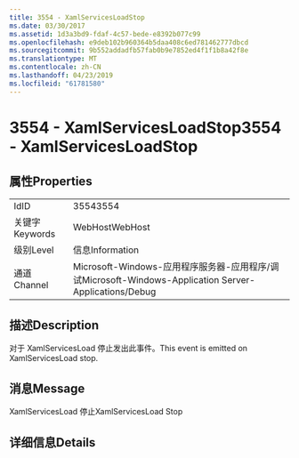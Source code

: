 ```yaml
---
title: 3554 - XamlServicesLoadStop
ms.date: 03/30/2017
ms.assetid: 1d3a3bd9-fdaf-4c57-bede-e8392b077c99
ms.openlocfilehash: e9deb102b960364b5daa408c6ed781462777dbcd
ms.sourcegitcommit: 9b552addadfb57fab0b9e7852ed4f1f1b8a42f8e
ms.translationtype: MT
ms.contentlocale: zh-CN
ms.lasthandoff: 04/23/2019
ms.locfileid: "61781580"
---
```

# <a name="3554---xamlservicesloadstop"></a><span data-ttu-id="4a5ba-102">3554 - XamlServicesLoadStop</span><span class="sxs-lookup"><span data-stu-id="4a5ba-102">3554 - XamlServicesLoadStop</span></span>
## <a name="properties"></a><span data-ttu-id="4a5ba-103">属性</span><span class="sxs-lookup"><span data-stu-id="4a5ba-103">Properties</span></span>  
  
|||  
|-|-|  
|<span data-ttu-id="4a5ba-104">Id</span><span class="sxs-lookup"><span data-stu-id="4a5ba-104">ID</span></span>|<span data-ttu-id="4a5ba-105">3554</span><span class="sxs-lookup"><span data-stu-id="4a5ba-105">3554</span></span>|  
|<span data-ttu-id="4a5ba-106">关键字</span><span class="sxs-lookup"><span data-stu-id="4a5ba-106">Keywords</span></span>|<span data-ttu-id="4a5ba-107">WebHost</span><span class="sxs-lookup"><span data-stu-id="4a5ba-107">WebHost</span></span>|  
|<span data-ttu-id="4a5ba-108">级别</span><span class="sxs-lookup"><span data-stu-id="4a5ba-108">Level</span></span>|<span data-ttu-id="4a5ba-109">信息</span><span class="sxs-lookup"><span data-stu-id="4a5ba-109">Information</span></span>|  
|<span data-ttu-id="4a5ba-110">通道</span><span class="sxs-lookup"><span data-stu-id="4a5ba-110">Channel</span></span>|<span data-ttu-id="4a5ba-111">Microsoft-Windows-应用程序服务器-应用程序/调试</span><span class="sxs-lookup"><span data-stu-id="4a5ba-111">Microsoft-Windows-Application Server-Applications/Debug</span></span>|  
  
## <a name="description"></a><span data-ttu-id="4a5ba-112">描述</span><span class="sxs-lookup"><span data-stu-id="4a5ba-112">Description</span></span>  
 <span data-ttu-id="4a5ba-113">对于 XamlServicesLoad 停止发出此事件。</span><span class="sxs-lookup"><span data-stu-id="4a5ba-113">This event is emitted on XamlServicesLoad stop.</span></span>  
  
## <a name="message"></a><span data-ttu-id="4a5ba-114">消息</span><span class="sxs-lookup"><span data-stu-id="4a5ba-114">Message</span></span>  
 <span data-ttu-id="4a5ba-115">XamlServicesLoad 停止</span><span class="sxs-lookup"><span data-stu-id="4a5ba-115">XamlServicesLoad Stop</span></span>  
  
## <a name="details"></a><span data-ttu-id="4a5ba-116">详细信息</span><span class="sxs-lookup"><span data-stu-id="4a5ba-116">Details</span></span>
